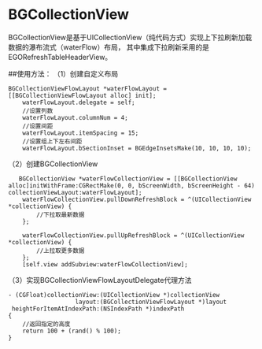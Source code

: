 # BGCollectionView
BGCollectionView是基于UICollectionView（纯代码方式）实现上下拉刷新加载数据的瀑布流式（waterFlow）布局，
其中集成下拉刷新采用的是EGORefreshTableHeaderView。

##使用方法：
（1）创建自定义布局

```
BGCollectionViewFlowLayout *waterFlowLayout = [[BGCollectionViewFlowLayout alloc] init];
    waterFlowLayout.delegate = self;
    //设置列数
    waterFlowLayout.columnNum = 4;
    //设置间距
    waterFlowLayout.itemSpacing = 15;
    //设置组上下左右间距
    waterFlowLayout.bSectionInset = BGEdgeInsetsMake(10, 10, 10, 10);
```
    
（2）创建BGCollectionView

```
   BGCollectionView *waterFlowCollectionView = [[BGCollectionView alloc]initWithFrame:CGRectMake(0, 0, bScreenWidth, bScreenHeight - 64) collectionViewLayout:waterFlowLayout];
    waterFlowCollectionView.pullDownRefreshBlock = ^(UICollectionView *collectionView) {
        //下拉取最新数据
    };
    
    waterFlowCollectionView.pullUpRefreshBlock = ^(UICollectionView *collectionView) {
        //上拉取更多数据
    };
    [self.view addSubview:waterFlowCollectionView];
```
    
（3）实现BGCollectionViewFlowLayoutDelegate代理方法

```
- (CGFloat)collectionView:(UICollectionView *)collectionView
                   layout:(BGCollectionViewFlowLayout *)layout
 heightForItemAtIndexPath:(NSIndexPath *)indexPath
{
    //返回指定的高度
    return 100 + (rand() % 100);
}
```
